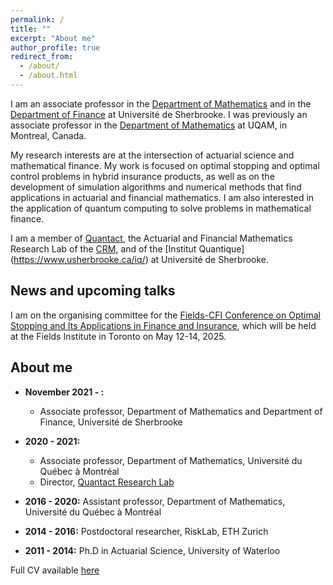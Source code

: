 ```yaml
---
permalink: /
title: ""
excerpt: "About me"
author_profile: true
redirect_from: 
  - /about/
  - /about.html
---
```


I am an associate professor in the [Department of Mathematics](https://www.usherbrooke.ca/mathematiques/) and in the [Department of Finance](https://www.usherbrooke.ca/ecole-gestion/departements/finance/) at Université de Sherbrooke. I was previously an associate professor in the [Department of Mathematics](https://math.uqam.ca) at UQAM, in Montreal, Canada. 

My research interests are at the intersection of actuarial science and mathematical finance. My work is focused on optimal stopping and optimal control problems in hybrid insurance products, as well as on the development of simulation algorithms and numerical methods that find applications in actuarial and financial mathematics. I am also interested in the application of quantum computing to solve problems in mathematical finance.

I am a member of [Quantact](http://quantact.uqam.ca/index_en.php), the Actuarial and Financial Mathematics Research Lab of the [CRM](http://www.crm.umontreal.ca/en/), and of the [Institut Quantique] (https://www.usherbrooke.ca/iq/) at Université de Sherbrooke.


## News and upcoming talks

I am on the organising committee for the [Fields-CFI Conference on Optimal Stopping and Its Applications in Finance and Insurance](http://www.fields.utoronto.ca/activities/24-25/optimal-stopping), which will be held at the Fields Institute in Toronto on May 12-14, 2025.



## About me

* <strong>November 2021 - : </strong>
    * Associate professor, Department of Mathematics and Department of Finance, Université de Sherbrooke

* <strong>2020 - 2021:</strong> 
    * Associate professor, Department of Mathematics, Université du Québec à Montréal
    * Director, [Quantact Research Lab](http://quantact.uqam.ca/index_en.php)

* <strong>2016 - 2020:</strong> Assistant professor, Department of Mathematics, Université du Québec à Montréal

* <strong>2014 - 2016:</strong> Postdoctoral researcher, RiskLab, ETH Zurich

* <strong>2011 - 2014:</strong> Ph.D in Actuarial Science, University of Waterloo
  
Full CV available [here](https://annemackay.github.io/files/cv_dec_24.pdf)
